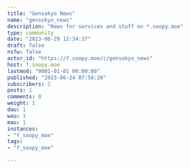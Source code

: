 ```yaml
---
title: "Gensokyo News" 
name: "gensokyo_news"
description: "News for services and stuff on *.soopy.moe"
type: community
date: "2023-06-29 12:34:37"
draft: false
nsfw: false
actor_id: "https://f.soopy.moe/c/gensokyo_news"
host: f.soopy.moe
lastmod: "0001-01-01 00:00:00"
published: "2023-06-24 07:58:20"
subscribers: 2
posts: 1
comments: 0
weight: 1
dau: 1
wau: 1
mau: 1
instances:
- "f_soopy_moe"
tags: 
- "f_soopy_moe"

---
```

